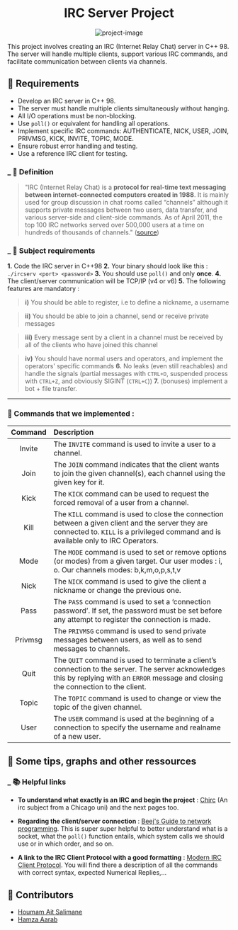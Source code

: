 <h1 align="center" id="title">IRC Server Project</h1>
<p align="center"><img src="https://miro.medium.com/v2/resize:fit:2000/1*nQRvYcNqp7inbwt3m7xxlQ.jpeg" alt="project-image"></p>
<p id="description">This project involves creating an IRC (Internet Relay Chat) server in C++ 98. The server will handle multiple clients, support various IRC commands, and facilitate communication between clients via channels.</p>

<h2>🧐 Requirements</h2>

- Develop an IRC server in C++ 98.
- The server must handle multiple clients simultaneously without hanging.
- All I/O operations must be non-blocking.
- Use `poll()` or equivalent for handling all operations.
- Implement specific IRC commands: AUTHENTICATE, NICK, USER, JOIN, PRIVMSG, KICK, INVITE, TOPIC, MODE.
- Ensure robust error handling and testing.
- Use a reference IRC client for testing.



###  _ :crystal_ball: Definition


> "IRC (Internet Relay Chat) is a **protocol for real-time text messaging between internet-connected computers created in 1988**. It is mainly used for group discussion in chat rooms called “channels” although it supports private messages between two users, data transfer, and various server-side and client-side commands. As of April 2011, the top 100 IRC networks served over 500,000 users at a time on hundreds of thousands of channels." ([source](https://www.radware.com/security/ddos-knowledge-center/ddospedia/irc-internet-relay-chat/))

### _ :floppy_disk: Subject requirements


**1.** Code the IRC server in C++98
**2.** Your binary should look like this : `./ircserv <port> <password>`
**3.** You should use `poll()` and only **once**.
**4.** The client/server communication will be TCP/IP (v4 or v6)
**5.** The following features are mandatory :
> **i)** You should be able to register, i.e to define a nickname, a username

> **ii)** You should be able to join a channel, send or receive private messages

> **iii)** Every message sent by a client in a channel must be received by all of the clients who have joined this channel

> **iv)** You should have normal users and operators, and implement the operators' specific commands
**6.** No leaks (even still reachables) and handle the signals (partial messages with `CTRL+D`, suspended process with `CTRL+Z`, and obviously SIGINT (`CTRL+C`))
**7.** (bonuses) implement a bot + file transfer.


___
### :high_brightness: Commands that we implemented :



| Command | Description |
| :-----------: | :----------- |
| Invite | The `INVITE` command is used to invite a user to a channel. |
| Join | The `JOIN` command indicates that the client wants to join the given channel(s), each channel using the given key for it. |
| Kick | The `KICK` command can be used to request the forced removal of a user from a channel. |
| Kill | The `KILL` command is used to close the connection between a given client and the server they are connected to. `KILL` is a privileged command and is available only to IRC Operators. |
| Mode | The `MODE` command is used to set or remove options (or modes) from a given target. Our user modes : i, o. Our channels modes: b,k,m,o,p,s,t,v |
| Nick | The `NICK` command is used to give the client a nickname or change the previous one. |
| Pass | The `PASS` command is used to set a ‘connection password’. If set, the password must be set before any attempt to register the connection is made. |
| Privmsg | The `PRIVMSG` command is used to send private messages between users, as well as to send messages to channels. |
| Quit | The `QUIT` command is used to terminate a client’s connection to the server. The server acknowledges this by replying with an `ERROR` message and closing the connection to the client. |
| Topic | The `TOPIC` command is used to change or view the topic of the given channel. |
| User | The `USER` command is used at the beginning of a connection to specify the username and realname of a new user. |

## :gift: Some tips, graphs and other ressources


### _ :books: Helpful links


- **To understand what exactly is an IRC and begin the project** : [Chirc](http://chi.cs.uchicago.edu/chirc/irc.html) (An irc subject from a Chicago uni) and the next pages too.


- **Regarding the client/server connection** : [Beej's Guide to network programming](https://beej.us/guide/bgnet/pdf/bgnet_a4_c_1.pdf). This is super super helpful to better understand what is a socket, what the `poll()` function entails, which system calls we should use or in which order, and so on.


- **A link to the IRC Client Protocol with a good formatting** : [Modern IRC Client Protocol](https://modern.ircdocs.horse/). You will find there a description of all the commands with correct syntax, expected Numerical Replies,...



<h2>👥 Contributors</h2>

- [Houmam Ait Salimane](https://profile.intra.42.fr/users/hait-sal)
- [Hamza Aarab](https://profile.intra.42.fr/users/haarab)
